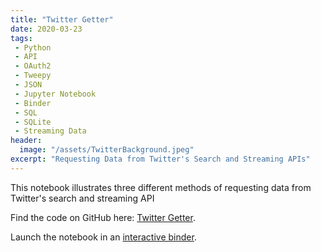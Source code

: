 ```yaml
---
title: "Twitter Getter"
date: 2020-03-23
tags:
 - Python
 - API
 - OAuth2
 - Tweepy
 - JSON
 - Jupyter Notebook
 - Binder
 - SQL
 - SQLite
 - Streaming Data
header:
  image: "/assets/TwitterBackground.jpeg"
excerpt: "Requesting Data from Twitter's Search and Streaming APIs"
---
```

This notebook illustrates three different methods of requesting data from Twitter's search and streaming API

Find the code on GitHub here: <a href="https://github.com/xanderhieken/TwitterGetter" target="_blank">Twitter Getter</a>.

Launch the notebook in an <a href="https://mybinder.org/v2/gh/xanderhieken/TwitterGetter/d5797c9efa61dee4b190760b93eacd5e36f8a2e8" target="_blank">interactive binder</a>.
